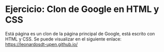# Ejercicio: Clon de Google en HTML y CSS
Está página es un clon de la página principal de Google, está escrito con HTML y CSS.
Se puede visualizar en el siguiente enlace:
https://leonardosdt-upen.github.io/
